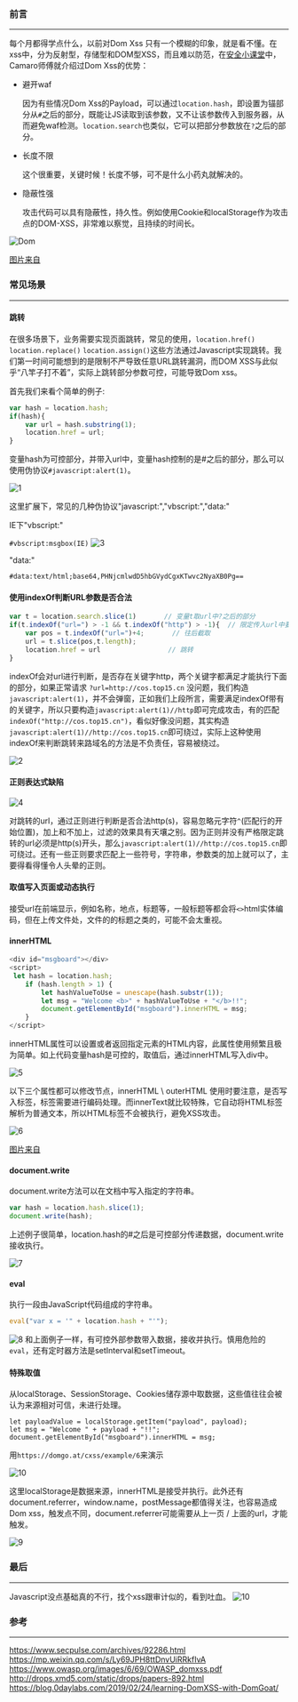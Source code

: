 ### 前言
- - -
每个月都得学点什么，以前对Dom Xss 只有一个模糊的印象，就是看不懂。在xss中，分为反射型，存储型和DOM型XSS，而且难以防范，在[安全小课堂](https://www.secpulse.com/archives/92286.html)中，Camaro师傅就介绍过Dom Xss的优势：
* 避开waf

  因为有些情况Dom Xss的Payload，可以通过`location.hash`，即设置为锚部分从`#`之后的部分，既能让JS读取到该参数，又不让该参数传入到服务器，从而避免waf检测。`location.search`也类似，它可以把部分参数放在`?`之后的部分。

* 长度不限

  这个很重要，关键时候！长度不够，可不是什么小药丸就解决的。
  
* 隐蔽性强

  攻击代码可以具有隐蔽性，持久性。例如使用Cookie和localStorage作为攻击点的DOM-XSS，非常难以察觉，且持续的时间长。
  
![Dom](https://i.loli.net/2019/05/16/5cdcd26779d6f86233.jpg)

[图片来自](https://twitter.com/k2wanko/status/1126621174874529793)

### 常见场景
- - -
 
#### 跳转
在很多场景下，业务需要实现页面跳转，常见的使用，`location.href()` `location.replace()` `location.assign()`这些方法通过Javascript实现跳转。我们第一时间可能想到的是限制不严导致任意URL跳转漏洞，而DOM XSS与此似乎“八竿子打不着”，实际上跳转部分参数可控，可能导致Dom xss。

首先我们来看个简单的例子:
```javascript
var hash = location.hash;
if(hash){
	var url = hash.substring(1);
	location.href = url;
}
```
变量hash为可控部分，并带入url中，变量hash控制的是#之后的部分，那么可以使用伪协议`#javascript:alert(1)`。

![1](https://i.loli.net/2019/05/13/5cd8e4b81191751510.jpg)

这里扩展下，常见的几种伪协议"javascript:","vbscript:","data:"

IE下"vbscript:" 

`#vbscript:msgbox(IE)`
![3](https://i.loli.net/2019/05/13/5cd97dc035b0e48997.jpg)

"data:"

`#data:text/html;base64,PHNjcmlwdD5hbGVydCgxKTwvc2NyaXB0Pg==`

#### 使用indexOf判断URL参数是否合法 

```javascript
var t = location.search.slice(1)       // 变量t取url中?之后的部分
if(t.indexOf("url=") > -1 && t.indexOf("http") > -1){  // 限定传入url中要带有indexOf的关键词
	var pos = t.indexOf("url=")+4;       // 往后截取
	url = t.slice(pos,t.length);         
	location.href = url                 // 跳转
}
```
indexOf会对url进行判断，是否存在关键字http，两个关键字都满足才能执行下面的部分，如果正常请求 `?url=http://cos.top15.cn` 没问题，我们构造`javascript:alert(1)`，并不会弹窗，正如我们上段所言，需要满足indexOf带有的关键字，所以只要构造`javascript:alert(1)//http`即可完成攻击，有的匹配`indexOf("http://cos.top15.cn")`，看似好像没问题，其实构造`javascript:alert(1)//http://cos.top15.cn`即可绕过，实际上这种使用indexOf来判断跳转来路域名的方法是不负责任，容易被绕过。

![2](https://i.loli.net/2019/05/13/5cd9709f2927273395.jpg)

#### 正则表达式缺陷

![4](https://i.loli.net/2019/05/14/5cda855258fe377201.jpg)

对跳转的url，通过正则进行判断是否合法http(s)，容易忽略元字符`^`(匹配行的开始位置)，加上和不加上，过滤的效果具有天壤之别。因为正则并没有严格限定跳转的url必须是http(s)开头，那么`javascript:alert(1)//http://cos.top15.cn`即可绕过。还有一些正则要求匹配上一些符号，字符串，参数类的加上就可以了，主要得看得懂令人头晕的正则。

#### 取值写入页面或动态执行 
接受url在前端显示，例如名称，地点，标题等，一般标题等都会将`<>`html实体编码，但在上传文件处，文件的的标题之类的，可能不会太重视。

#### innerHTML
```javascript
<div id="msgboard"></div>
<script>
 let hash = location.hash;
    if (hash.length > 1) {
        let hashValueToUse = unescape(hash.substr(1));
        let msg = "Welcome <b>" + hashValueToUse + "</b>!!";
        document.getElementById("msgboard").innerHTML = msg;
    }
</script>
```
innerHTML属性可以设置或者返回指定元素的HTML内容，此属性使用频繁且极为简单。如上代码变量hash是可控的，取值后，通过innerHTML写入div中。

![5](https://i.loli.net/2019/05/16/5cdd1b1df2cdc12587.jpg)

以下三个属性都可以修改节点，innerHTML \ outerHTML 使用时要注意，是否写入标签，标签需要进行编码处理。而innerText就比较特殊，它自动将HTML标签解析为普通文本，所以HTML标签不会被执行，避免XSS攻击。

![6](https://i.loli.net/2019/05/16/5cdd1e782185834598.jpg)

[图片来自](http://www.softwhy.com/article-9295-1.html)

#### document.write
document.write方法可以在文档中写入指定的字符串。
```javascript
var hash = location.hash.slice(1);
document.write(hash);
```
上述例子很简单，location.hash的#之后是可控部分传递数据，document.write接收执行。

![7](https://i.loli.net/2019/05/16/5cdd6bae2823170980.jpg)

#### eval
执行一段由JavaScript代码组成的字符串。
```javascript
eval("var x = '" + location.hash + "'");
```

![8](https://i.loli.net/2019/05/16/5cdd76490e63b51526.jpg)
和上面例子一样，有可控外部参数带入数据，接收并执行。慎用危险的`eval`，还有定时器方法是setInterval和setTimeout。

#### 特殊取值
从localStorage、SessionStorage、Cookies储存源中取数据，这些值往往会被认为来源相对可信，未进行处理。
```
let payloadValue = localStorage.getItem("payload", payload);
let msg = "Welcome " + payload + "!!";
document.getElementById("msgboard").innerHTML = msg;
```
用`https://domgo.at/cxss/example/6`来演示

![10](https://i.loli.net/2019/05/16/5cdd852f1eba847687.jpg)

这里localStorage是数据来源，innerHTML是接受并执行。此外还有document.referrer，window.name，postMessage都值得关注，也容易造成Dom xss，触发点不同，document.referrer可能需要从上一页 / 上面的url，才能触发。

![9](https://i.loli.net/2019/05/16/5cdd825914cdc11533.jpg)

### 最后
- - -
Javascript没点基础真的不行，找个xss跟审计似的，看到吐血。
![10](https://i.loli.net/2019/05/17/5cdd895d1f6f316889.jpg)

### 参考
- - -
https://www.secpulse.com/archives/92286.html
https://mp.weixin.qq.com/s/Ly69JPH8ttDnvUiRRkfIvA
https://www.owasp.org/images/6/69/OWASP_domxss.pdf
http://drops.xmd5.com/static/drops/papers-892.html
https://blog.0daylabs.com/2019/02/24/learning-DomXSS-with-DomGoat/

